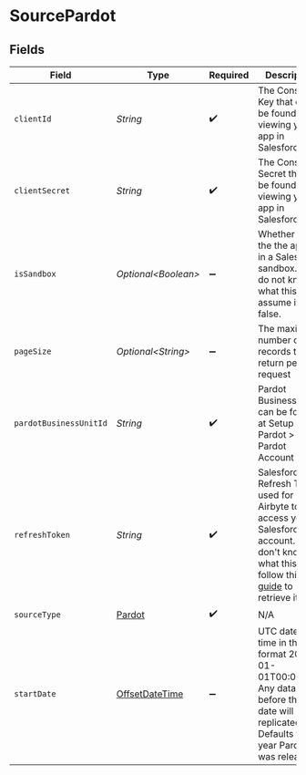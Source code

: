 # SourcePardot


## Fields

| Field                                                                                                                                                                                                                                                           | Type                                                                                                                                                                                                                                                            | Required                                                                                                                                                                                                                                                        | Description                                                                                                                                                                                                                                                     | Example                                                                                                                                                                                                                                                         |
| --------------------------------------------------------------------------------------------------------------------------------------------------------------------------------------------------------------------------------------------------------------- | --------------------------------------------------------------------------------------------------------------------------------------------------------------------------------------------------------------------------------------------------------------- | --------------------------------------------------------------------------------------------------------------------------------------------------------------------------------------------------------------------------------------------------------------- | --------------------------------------------------------------------------------------------------------------------------------------------------------------------------------------------------------------------------------------------------------------- | --------------------------------------------------------------------------------------------------------------------------------------------------------------------------------------------------------------------------------------------------------------- |
| `clientId`                                                                                                                                                                                                                                                      | *String*                                                                                                                                                                                                                                                        | :heavy_check_mark:                                                                                                                                                                                                                                              | The Consumer Key that can be found when viewing your app in Salesforce                                                                                                                                                                                          |                                                                                                                                                                                                                                                                 |
| `clientSecret`                                                                                                                                                                                                                                                  | *String*                                                                                                                                                                                                                                                        | :heavy_check_mark:                                                                                                                                                                                                                                              | The Consumer Secret that can be found when viewing your app in Salesforce                                                                                                                                                                                       |                                                                                                                                                                                                                                                                 |
| `isSandbox`                                                                                                                                                                                                                                                     | *Optional\<Boolean>*                                                                                                                                                                                                                                            | :heavy_minus_sign:                                                                                                                                                                                                                                              | Whether or not the the app is in a Salesforce sandbox. If you do not know what this, assume it is false.                                                                                                                                                        |                                                                                                                                                                                                                                                                 |
| `pageSize`                                                                                                                                                                                                                                                      | *Optional\<String>*                                                                                                                                                                                                                                             | :heavy_minus_sign:                                                                                                                                                                                                                                              | The maximum number of records to return per request                                                                                                                                                                                                             |                                                                                                                                                                                                                                                                 |
| `pardotBusinessUnitId`                                                                                                                                                                                                                                          | *String*                                                                                                                                                                                                                                                        | :heavy_check_mark:                                                                                                                                                                                                                                              | Pardot Business ID, can be found at Setup > Pardot > Pardot Account Setup                                                                                                                                                                                       |                                                                                                                                                                                                                                                                 |
| `refreshToken`                                                                                                                                                                                                                                                  | *String*                                                                                                                                                                                                                                                        | :heavy_check_mark:                                                                                                                                                                                                                                              | Salesforce Refresh Token used for Airbyte to access your Salesforce account. If you don't know what this is, follow this <a href="https://medium.com/@bpmmendis94/obtain-access-refresh-tokens-from-salesforce-rest-api-a324fe4ccd9b">guide</a> to retrieve it. |                                                                                                                                                                                                                                                                 |
| `sourceType`                                                                                                                                                                                                                                                    | [Pardot](../../models/shared/Pardot.md)                                                                                                                                                                                                                         | :heavy_check_mark:                                                                                                                                                                                                                                              | N/A                                                                                                                                                                                                                                                             |                                                                                                                                                                                                                                                                 |
| `startDate`                                                                                                                                                                                                                                                     | [OffsetDateTime](https://docs.oracle.com/javase/8/docs/api/java/time/OffsetDateTime.html)                                                                                                                                                                       | :heavy_minus_sign:                                                                                                                                                                                                                                              | UTC date and time in the format 2000-01-01T00:00:00Z. Any data before this date will not be replicated. Defaults to the year Pardot was released.                                                                                                               | 2021-07-25T00:00:00Z                                                                                                                                                                                                                                            |